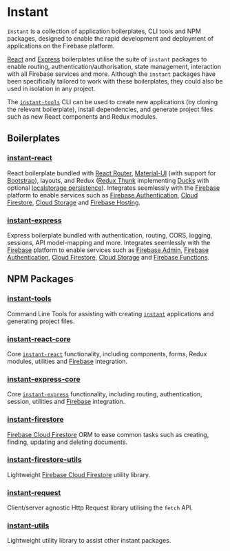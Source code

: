 # Instant

`Instant` is a collection of application boilerplates, CLI tools and NPM packages, designed to enable the rapid development and deployment of applications on the Firebase platform.

[React](#instant-react) and [Express](#instant-express) boilerplates utilise the suite of `instant` packages to enable routing, authentication/authorisation, state management, interaction with all Firebase services and more. Although the `instant` packages have been specifically tailored to work with these boilerplates, they could also be used in isolation in any project.

The [`instant-tools`](#instant-tools) CLI can be used to create new applications (by cloning the relevant boilerplate), install dependencies, and generate project files such as new React components and Redux modules.

## Boilerplates

### [instant-react](https://github.com/cjmyles/instant-react)

React boilerplate bundled with [React Router](https://github.com/ReactTraining/react-router), [Material-UI](https://material-ui.com/) (with support for [Bootstrap](https://getbootstrap.com/)), layouts, and Redux ([Redux Thunk](https://github.com/reduxjs/redux-thunk) implementing [Ducks](https://github.com/erikras/ducks-modular-redux) with optional [localstorage persistence](https://www.npmjs.com/package/redux-localstorage)). Integrates seemlessly with the [Firebase](https://firebase.google.com/) platform to enable services such as [Firebase Authentication](https://firebase.google.com/docs/auth/), [Cloud Firestore](https://firebase.google.com/docs/firestore/), [Cloud Storage](https://firebase.google.com/docs/storage/) and [Firebase Hosting](https://firebase.google.com/docs/hosting/).

### [instant-express](https://github.com/cjmyles/instant-express)

Express boilerplate bundled with authentication, routing, CORS, logging, sessions, API model-mapping and more. Integrates seemlessly with the [Firebase](https://firebase.google.com/) platform to enable services such as [Firebase Admin](https://firebase.google.com/docs/reference/admin/), [Firebase Authentication](https://firebase.google.com/docs/auth/), [Cloud Firestore](https://firebase.google.com/docs/firestore/), [Cloud Storage](https://firebase.google.com/docs/storage/) and [Firebase Functions](https://firebase.google.com/docs/functions/).

## NPM Packages

### [instant-tools](https://www.npmjs.com/package/instant-tools)

Command Line Tools for assisting with creating [`instant`](https://github.com/cjmyles/instant) applications and generating project files.

### [instant-react-core](https://www.npmjs.com/package/instant-react-core)

Core [`instant-react`](https://github.com/cjmyles/instant-react) functionality, including components, forms, Redux modules, utilities and [Firebase](https://firebase.google.com/) integration.

### [instant-express-core](https://www.npmjs.com/package/instant-express-core)

Core [`instant-express`](https://github.com/cjmyles/instant-express) functionality, including routing, authentication, session, utilities and [Firebase](https://firebase.google.com/) integration.

### [instant-firestore](https://www.npmjs.com/package/instant-firestore)

[Firebase Cloud Firestore](https://firebase.google.com/docs/firestore/) ORM to ease common tasks such as creating, finding, updating and deleting documents.

### [instant-firestore-utils](https://www.npmjs.com/package/instant-firestore-utils)

Lightweight [Firebase Cloud Firestore](https://firebase.google.com/docs/firestore/) utility library.

### [instant-request](https://www.npmjs.com/package/instant-request)

Client/server agnostic Http Request library utilising the `fetch` API.

### [instant-utils](https://www.npmjs.com/package/instant-utils)

Lightweight utility library to assist other instant packages.
